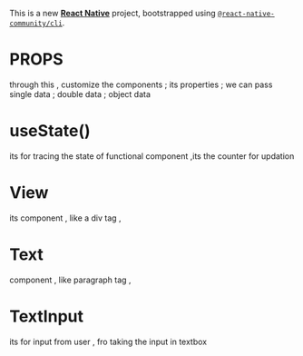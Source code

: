 This is a new [**React Native**](https://reactnative.dev) project, bootstrapped using [`@react-native-community/cli`](https://github.com/react-native-community/cli).


#  PROPS  
 through this , customize the components ; its properties ; we can pass single data ; double data ; object data 
#  useState() 
 its for tracing the state of functional component ,its the counter for updation 
#  View 
 its component , like a div tag  , 

#   Text 
component , like paragraph tag , 

# TextInput
its for input from user , fro taking the input in textbox 





